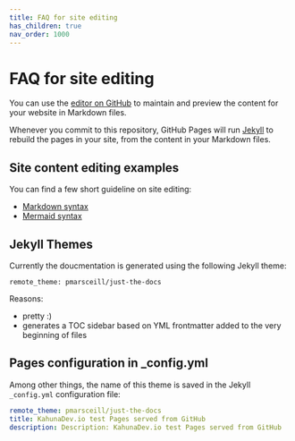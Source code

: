 ```yaml
---
title: FAQ for site editing 
has_children: true
nav_order: 1000
---
```


# FAQ for site editing 

You can use the [editor on GitHub](https://github.com/KahunaDev/kahunadev.github.io/edit/main/docs/index.md) to maintain and preview the content for your website in Markdown files.

Whenever you commit to this repository, GitHub Pages will run [Jekyll](https://jekyllrb.com/) to rebuild the pages in your site, from the content in your Markdown files.

## Site content editing examples

You can find a few short guideline on site editing:
- [Markdown syntax](./site/editing/MarkdownTextEditingGuidelines.md)
- [Mermaid syntax](./site/editing/MermaidDiagramEditingGuidelines.md)


## Jekyll Themes
Currently the doucmentation is generated using the following Jekyll theme:
```
remote_theme: pmarsceill/just-the-docs
```

Reasons:
- pretty :)
- generates a TOC sidebar based on YML frontmatter added to the very beginning of files


##  Pages configuration in _config.yml
Among other things, the name of this theme is saved in the Jekyll `_config.yml` configuration file:
````yml
remote_theme: pmarsceill/just-the-docs
title: KahunaDev.io test Pages served from GitHub
description: Description: KahunaDev.io test Pages served from GitHub
````

